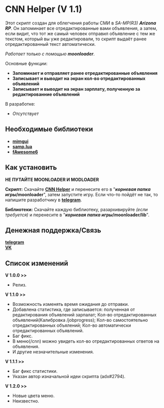 # CNN Helper (V 1.1)

Этот скрипт создан для облегчения работы СМИ в _SA-MP(R3) **Arizona RP**_. Он запоминает все отредактированные вами объявления, а затем, если видит, что тот же самый человек отправил объявление с тем же текстом, который вы уже редактировали, то скрипт выдаёт ранее отредактированный текст автоматически.

_Работает только с помощью **moonloader**_.

Основные функции:
 - **Запоминает и отправляет ранее отредактированные объявления**
 - **Записывает и выводит на экран кол-во отредактированных объявлений**
 - **Записывает и выводит на экран зарплату, полученную за редактированние объявлений**

В разработке:
 - *Отсутствует*

## Необходимые библиотеки

 - **[mimgui](https://github.com/THE-FYP/mimgui/releases/download/v1.7.0/mimgui-v1.7.0.zip)**
 - **[samp.lua](https://github.com/THE-FYP/SAMP.Lua/releases/download/v2.3.0/samp-lua-v2.3.0.zip)**
 - **[fAwesome6](https://cdn.discordapp.com/attachments/1038436016954036254/1038436037279617024/fAwesome6.lua)**

## Как установить

**НЕ ПУТАЙТЕ MOONLOADER И MODLOADER**

**Скрипт:**
 Скачайте **[CNN Helper](CNN_Helper.lua)** и перенесите его в "**_корневая папка игры_/moonloader**", затем запустите игру. Если что-то пойдёт не так, то напишите разработчику в [**telegram**](https://t.me/SosuPercocet).

**Библиотеки:**
 Скачайте каждую библиотеку, разархивируйте _(если требуется)_ и перенесите в "**_корневая папка игры_/moonloader/lib**".

## Денежная поддержка/Связь

[**telegram**](https://t.me/SosuPercocet)  
[**VK**](https://vk.com/revavi)

## Список изменений

**V 1.0.0 >>**
  - Релиз.

**V 1.1.0 >>**
 - Возможность изменять время ожидания до отправки.
 - Добавлена статистика, где записывается: полученная от редактирования объявлений зарпалат; Кол-во отредактированных объявлений(Калибровка /jobprogress); Кол-во самостоятельно отредактированных объялений; Кол-во автоматически отредактированных объявлений.
 - Баг фикс.
 - В меню(/cnn) можно увидеть кол-во отредактированных ответов на объявления.
 - И другие незначительные изменения.
 
**V 1.1.1 >>**
 - Баг фикс статистики.
 - Указан автор изначальной идеи скрипта (adx#2794).

**V 1.2.0 >>**
 - Новые цвета меню.
 - Неизвестно.
